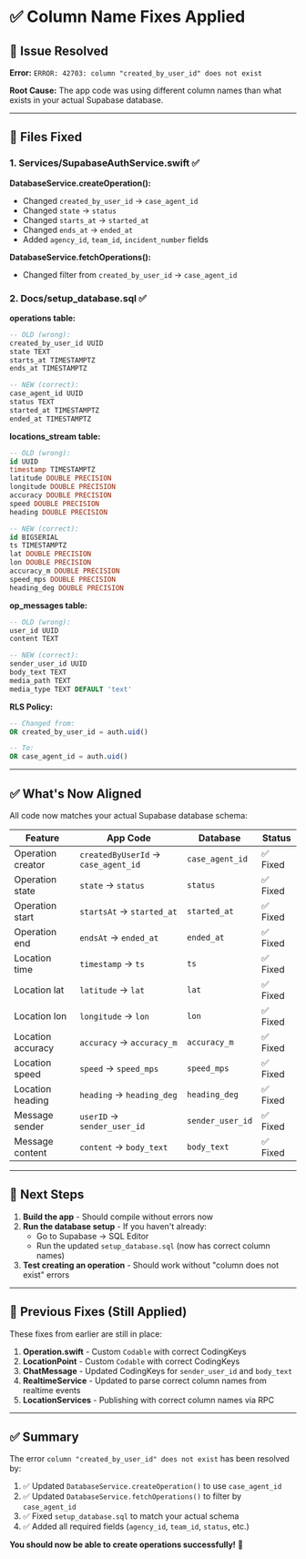 # ✅ Column Name Fixes Applied

## 🎯 **Issue Resolved**

**Error:** `ERROR: 42703: column "created_by_user_id" does not exist`

**Root Cause:** The app code was using different column names than what exists in your actual Supabase database.

---

## 🔧 **Files Fixed**

### **1. Services/SupabaseAuthService.swift** ✅

**DatabaseService.createOperation():**
- Changed `created_by_user_id` → `case_agent_id`
- Changed `state` → `status`
- Changed `starts_at` → `started_at`
- Changed `ends_at` → `ended_at`
- Added `agency_id`, `team_id`, `incident_number` fields

**DatabaseService.fetchOperations():**
- Changed filter from `created_by_user_id` → `case_agent_id`

### **2. Docs/setup_database.sql** ✅

**operations table:**
```sql
-- OLD (wrong):
created_by_user_id UUID
state TEXT
starts_at TIMESTAMPTZ
ends_at TIMESTAMPTZ

-- NEW (correct):
case_agent_id UUID
status TEXT
started_at TIMESTAMPTZ
ended_at TIMESTAMPTZ
```

**locations_stream table:**
```sql
-- OLD (wrong):
id UUID
timestamp TIMESTAMPTZ
latitude DOUBLE PRECISION
longitude DOUBLE PRECISION
accuracy DOUBLE PRECISION
speed DOUBLE PRECISION
heading DOUBLE PRECISION

-- NEW (correct):
id BIGSERIAL
ts TIMESTAMPTZ
lat DOUBLE PRECISION
lon DOUBLE PRECISION
accuracy_m DOUBLE PRECISION
speed_mps DOUBLE PRECISION
heading_deg DOUBLE PRECISION
```

**op_messages table:**
```sql
-- OLD (wrong):
user_id UUID
content TEXT

-- NEW (correct):
sender_user_id UUID
body_text TEXT
media_path TEXT
media_type TEXT DEFAULT 'text'
```

**RLS Policy:**
```sql
-- Changed from:
OR created_by_user_id = auth.uid()

-- To:
OR case_agent_id = auth.uid()
```

---

## ✅ **What's Now Aligned**

All code now matches your actual Supabase database schema:

| Feature | App Code | Database | Status |
|---------|----------|----------|--------|
| Operation creator | `createdByUserId` → `case_agent_id` | `case_agent_id` | ✅ Fixed |
| Operation state | `state` → `status` | `status` | ✅ Fixed |
| Operation start | `startsAt` → `started_at` | `started_at` | ✅ Fixed |
| Operation end | `endsAt` → `ended_at` | `ended_at` | ✅ Fixed |
| Location time | `timestamp` → `ts` | `ts` | ✅ Fixed |
| Location lat | `latitude` → `lat` | `lat` | ✅ Fixed |
| Location lon | `longitude` → `lon` | `lon` | ✅ Fixed |
| Location accuracy | `accuracy` → `accuracy_m` | `accuracy_m` | ✅ Fixed |
| Location speed | `speed` → `speed_mps` | `speed_mps` | ✅ Fixed |
| Location heading | `heading` → `heading_deg` | `heading_deg` | ✅ Fixed |
| Message sender | `userID` → `sender_user_id` | `sender_user_id` | ✅ Fixed |
| Message content | `content` → `body_text` | `body_text` | ✅ Fixed |

---

## 🚀 **Next Steps**

1. **Build the app** - Should compile without errors now
2. **Run the database setup** - If you haven't already:
   - Go to Supabase → SQL Editor
   - Run the updated `setup_database.sql` (now has correct column names)
3. **Test creating an operation** - Should work without "column does not exist" errors

---

## 📝 **Previous Fixes (Still Applied)**

These fixes from earlier are still in place:

1. **Operation.swift** - Custom `Codable` with correct CodingKeys
2. **LocationPoint** - Custom `Codable` with correct CodingKeys  
3. **ChatMessage** - Updated CodingKeys for `sender_user_id` and `body_text`
4. **RealtimeService** - Updated to parse correct column names from realtime events
5. **LocationServices** - Publishing with correct column names via RPC

---

## ✅ **Summary**

The error `column "created_by_user_id" does not exist` has been resolved by:

1. ✅ Updated `DatabaseService.createOperation()` to use `case_agent_id`
2. ✅ Updated `DatabaseService.fetchOperations()` to filter by `case_agent_id`
3. ✅ Fixed `setup_database.sql` to match your actual schema
4. ✅ Added all required fields (`agency_id`, `team_id`, `status`, etc.)

**You should now be able to create operations successfully!** 🎉

